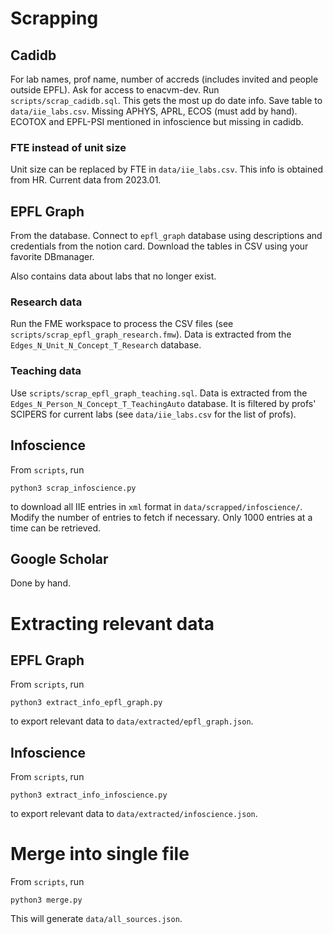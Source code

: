 # Scrapping

## Cadidb

For lab names, prof name, number of accreds (includes invited and people outside EPFL).
Ask for access to enacvm-dev.
Run `scripts/scrap_cadidb.sql`. This gets the most up do date info.
Save table to `data/iie_labs.csv`.
Missing APHYS, APRL, ECOS (must add by hand). ECOTOX and EPFL-PSI mentioned in infoscience but missing in cadidb.

### FTE instead of unit size

Unit size can be replaced by FTE in `data/iie_labs.csv`. This info is obtained from HR. Current data from 2023.01.


## EPFL Graph

From the database. Connect to `epfl_graph` database using descriptions and credentials from the notion card. Download the tables in CSV using your favorite DBmanager.

Also contains data about labs that no longer exist.

### Research data

Run the FME workspace to process the CSV files (see `scripts/scrap_epfl_graph_research.fmw`). Data is extracted from the `Edges_N_Unit_N_Concept_T_Research` database.


### Teaching data

Use `scripts/scrap_epfl_graph_teaching.sql`. Data is extracted from the `Edges_N_Person_N_Concept_T_TeachingAuto` database. It is filtered by profs' SCIPERS for current labs (see `data/iie_labs.csv` for the list of profs).



## Infoscience

From `scripts`, run
```
python3 scrap_infoscience.py
```
to download all IIE entries in `xml` format in `data/scrapped/infoscience/`. Modify the number of entries to fetch if necessary. Only 1000 entries at a time can be retrieved.


## Google Scholar

Done by hand.


# Extracting relevant data

## EPFL Graph

From `scripts`, run
```
python3 extract_info_epfl_graph.py
```
to export relevant data to `data/extracted/epfl_graph.json`.


## Infoscience

From `scripts`, run
```
python3 extract_info_infoscience.py
```
to export relevant data to `data/extracted/infoscience.json`.


# Merge into single file

From `scripts`, run
```
python3 merge.py
```
This will generate `data/all_sources.json`.
